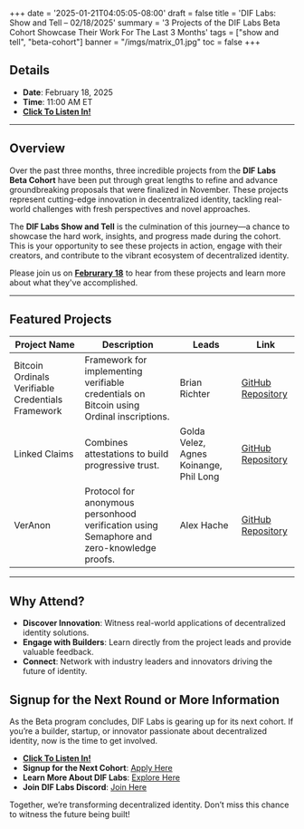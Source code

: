 +++
date = '2025-01-21T04:05:05-08:00'
draft = false
title = 'DIF Labs: Show and Tell – 02/18/2025'
summary = '3 Projects of the DIF Labs Beta Cohort Showcase Their Work For The Last 3 Months'
tags = ["show and tell", "beta-cohort"]
banner = "/imgs/matrix_01.jpg"
toc = false
+++

## Details 

- **Date**: February 18, 2025  
- **Time**: 11:00 AM ET  
- **[Click To Listen In!](https://www.eventbrite.com/e/1235049027889?aff=oddtdtcreator)**

---

## Overview

Over the past three months, three incredible projects from the **DIF Labs Beta Cohort** have been put through great lengths to
refine and advance groundbreaking proposals that were finalized in November. These projects represent cutting-edge
innovation in decentralized identity, tackling real-world challenges with fresh perspectives and novel approaches.

The **DIF Labs Show and Tell** is the culmination of this journey—a chance to showcase the hard work, insights, and
progress made during the cohort. This is your opportunity to see these projects in action, engage with their creators,
and contribute to the vibrant ecosystem of decentralized identity.

Please join us on **[Februrary 18]((https://www.eventbrite.com/e/1235049027889?aff=oddtdtcreator))** to hear from these projects and learn more about what they've accomplished.

---

## Featured Projects

| **Project Name**                                  | **Description**                                                                           | **Leads**                              | **Link**                                                                         |
|---------------------------------------------------|-------------------------------------------------------------------------------------------|----------------------------------------|----------------------------------------------------------------------------------|
| Bitcoin Ordinals Verifiable Credentials Framework | Framework for implementing verifiable credentials on Bitcoin using Ordinal inscriptions.  | Brian Richter                          | [GitHub Repository](https://github.com/decentralized-identity/labs-btco-vc)      |
| Linked Claims                                     | Combines attestations to build progressive trust.                                         | Golda Velez, Agnes Koinange, Phil Long | [GitHub Repository](https://github.com/decentralized-identity/labs-linkedclaims) |
| VerAnon                                           | Protocol for anonymous personhood verification using Semaphore and zero-knowledge proofs. | Alex Hache                             | [GitHub Repository](https://github.com/decentralized-identity/labs-veranon)      |

---

## Why Attend?

- **Discover Innovation**: Witness real-world applications of decentralized identity solutions.  
- **Engage with Builders**: Learn directly from the project leads and provide valuable feedback.  
- **Connect**: Network with industry leaders and innovators driving the future of identity.  


<h2 class="pulse">
 Signup for the Next Round or More Information
</h2>

As the Beta program concludes, DIF Labs is gearing up for its next cohort. If you’re a builder, startup, or innovator
passionate about decentralized identity, now is the time to get involved.

- **[Click To Listen In!](https://www.eventbrite.com/e/1235049027889?aff=oddtdtcreator)**
- **Signup for the Next Cohort**: [Apply Here](https://forms.gle/c8gyHmqm14UPRGrd6)  
- **Learn More About DIF Labs**: [Explore Here](https://identity.foundation/labs)  
- **Join DIF Labs Discord**: [Join Here](https://discord.gg/972yqVmD)  

Together, we’re transforming decentralized identity. Don’t miss this chance to witness the future being built!
